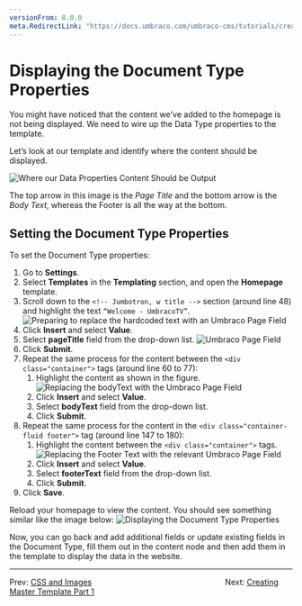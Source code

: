 ```yaml
---
versionFrom: 8.0.0
meta.RedirectLink: "https://docs.umbraco.com/umbraco-cms/tutorials/creating-a-basic-website/displaying-the-document-type-properties"
---
```

# Displaying the Document Type Properties

You might have noticed that the content we've added to the homepage is not being displayed. We need to wire up the Data Type properties to the template.  

Let’s look at our template and identify where the content should be displayed.

![Where our Data Properties Content Should be Output](images/figure-17-where-our-data-fields-go-v8.png)

The top arrow in this image is the _Page Title_ and the bottom arrow is the _Body Text_, whereas the Footer is all the way at the bottom.

## Setting the Document Type Properties

To set the Document Type properties:

1. Go to **Settings**.
2. Select **Templates** in the **Templating** section, and open the **Homepage** template.
3. Scroll down to the `<!-- Jumbotron, w title -->` section (around line 48) and highlight the text `“Welcome - UmbracoTV”`.
    ![Preparing to replace the hardcoded text with an Umbraco Page Field](images/figure-18-replace-hardcoded-text-with-umbraco-page-field-v8.png)
4. Click **Insert** and select **Value**.
5. Select **pageTitle** field from the drop-down list.
    ![Umbraco Page Field](images/figure-19-umbraco-page-field-v8.png)
6. Click **Submit**.
7. Repeat the same process for the content between the `<div class="container">` tags (around line 60 to 77):
    1. Highlight the content as shown in the figure.
    ![Replacing the bodyText with the Umbraco Page Field](images/figure-20-replace-bodytext-with-page-field-v8.png)
    2. Click **Insert** and select **Value**.
    3. Select **bodyText** field from the drop-down list.
    4. Click **Submit**.
8. Repeat the same process for the content in the `<div class="container-fluid footer">` tag (around line 147 to 180):
    1. Highlight the content between the `<div class="container">` tags.
    ![Replacing the Footer Text with the relevant Umbraco Page Field](images/figure-21-footer-text-v8.png)
    2. Click **Insert** and select **Value**.
    3. Select **footerText** field from the drop-down list.
    4. Click **Submit**.
9. Click **Save**.

Reload your homepage to view the content. You should see something similar like the image below:
![Displaying the Document Type Properties](images/figure-22-displaying-document-type-properties.png)

Now, you can go back and add additional fields or update existing fields in the Document Type, fill them out in the content node and then add them in the template to display the data in the website.

---

Prev: [CSS and Images](../CSS-And-Images) &emsp; &emsp; &emsp; &emsp; &emsp; &emsp; &emsp; &emsp; &emsp; &emsp; &emsp; &emsp; &emsp;  Next: [Creating Master Template Part 1](../Creating-Master-Template-Part-1)
